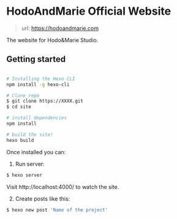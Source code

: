 # HodoAndMarie Official Website

> url: https://hodoandmarie.com

The website for Hodo&Marie Studio.

## Getting started

``` bash

# Installing the Hexo CLI
npm install -g hexo-cli

# Clone repo
$ git clone https://XXXX.git
$ cd site

# install dependencies
npm install

# build the site!
hexo build
```

Once installed you can:


1. Run server:

``` bash
$ hexo server
```

Visit http://localhost:4000/ to watch the site.

2. Create posts like this:

``` bash
$ hexo new post 'Name of the project'
```

